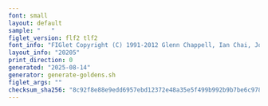 ```yaml
---
font: small
layout: default
sample: "   "
figlet_version: flf2 tlf2
font_info: "FIGlet Copyright (C) 1991-2012 Glenn Chappell, Ian Chai, John Cowan,"
layout_info: "20205"
print_direction: 0
generated: "2025-08-14"
generator: generate-goldens.sh
figlet_args: ""
checksum_sha256: "8c92f8e88e9edd6957ebd12372e48a35e5f499b992b9b7be6c978782bbc36062"
---
```


```text
   
   
   
   
   
```
